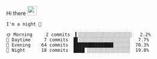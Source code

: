 Hi there <img src="https://media.giphy.com/media/hvRJCLFzcasrR4ia7z/giphy.gif" width="25px">

<!--START_SECTION:productive-box-in-readme-->
```text
I'm a night 🦉

🌞 Morning     2 commits  ▍░░░░░░░░░░░░░░░░░░░░   2.2%
🌆 Daytime     7 commits  █▌░░░░░░░░░░░░░░░░░░░   7.7%
🌃 Evening    64 commits  ██████████████▊░░░░░░  70.3%
🌙 Night      18 commits  ████▏░░░░░░░░░░░░░░░░  19.8%
```
<!--END_SECTION:productive-box-in-readme-->
